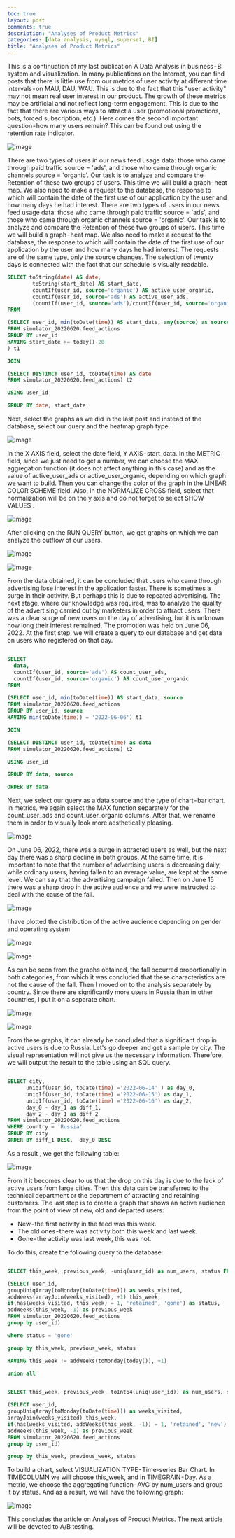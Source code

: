 ```yaml
---
toc: true
layout: post
comments: true
description: "Analyses of Product Metrics"
categories: [data analysis, mysql, superset, BI]
title: "Analyses of Product Metrics"
---
```


This is a continuation of my last publication A Data Analysis in business - BI system and visualization.
In many publications on the Internet, you can find posts that there is little use from our metrics of user activity at different time intervals - on MAU, DAU, WAU. This is due to the fact that this "user activity" may not mean real user interest in our product. The growth of these metrics may be artificial and not reflect long-term engagement. This is due to the fact that there are various ways to attract a user (promotional promotions, bots, forced subscription, etc.). Here comes the second important question - how many users remain? This can be found out using the retention rate indicator.

![image](https://raw.githubusercontent.com/Zmey56/blog/master/_posts/images/Analyses_of_Product_Metrics/img_1.png)

There are two types of users in our news feed usage data: those who came through paid traffic source = 'ads', and those who came through organic channels source = 'organic'. Our task is to analyze and compare the Retention of these two groups of users.
This time we will build a graph - heat map. We also need to make a request to the database, the response to which will contain the date of the first use of our application by the user and how many days he had interest.
There are two types of users in our news feed usage data: those who came through paid traffic source = 'ads', and those who came through organic channels source = 'organic'. Our task is to analyze and compare the Retention of these two groups of users.
This time we will build a graph - heat map. We also need to make a request to the database, the response to which will contain the date of the first use of our application by the user and how many days he had interest. The requests are of the same type, only the source changes. The selection of twenty days is connected with the fact that our schedule is visually readable.

~~~~sql
SELECT toString(date) AS date, 
        toString(start_date) AS start_date,
        countIf(user_id, source='organic') AS active_user_organic,
        countIf(user_id, source='ads') AS active_user_ads,
        (countIf(user_id, source='ads')/countIf(user_id, source='organic')) AS rate  
FROM 

(SELECT user_id, min(toDate(time)) AS start_date, any(source) as source 
FROM simulator_20220620.feed_actions 
GROUP BY user_id
HAVING start_date >= today()-20
) t1

JOIN

(SELECT DISTINCT user_id, toDate(time) AS date
FROM simulator_20220620.feed_actions) t2

USING user_id 

GROUP BY date, start_date
~~~~

Next, select the graphs as we did in the last post and instead of the database, select our query and the heatmap graph type.

![image](https://raw.githubusercontent.com/Zmey56/blog/master/_posts/images/Analyses_of_Product_Metrics/img_2.png)

In the X AXIS field, select the date field, Y AXIS - start_data. In the METRIC field, since we just need to get a number, we can choose the MAX aggregation function (it does not affect anything in this case) and as the value of active_user_ads or active_user_organic, depending on which graph we want to build. Then you can change the color of the graph in the LINEAR COLOR SCHEME field. Also, in the NORMALIZE CROSS field, select that normalization will be on the y axis and do not forget to select SHOW VALUES .

![image](https://raw.githubusercontent.com/Zmey56/blog/master/_posts/images/Analyses_of_Product_Metrics/img_3.png)

After clicking on the RUN QUERY button, we get graphs on which we can analyze the outflow of our users.

![image](https://raw.githubusercontent.com/Zmey56/blog/master/_posts/images/Analyses_of_Product_Metrics/img_4.png)

![image](https://raw.githubusercontent.com/Zmey56/blog/master/_posts/images/Analyses_of_Product_Metrics/img_5.png)

From the data obtained, it can be concluded that users who came through advertising lose interest in the application faster. There is sometimes a surge in their activity. But perhaps this is due to repeated advertising.
The next stage, where our knowledge was required, was to analyze the quality of the advertising carried out by marketers in order to attract users. There was a clear surge of new users on the day of advertising, but it is unknown how long their interest remained. The promotion was held on June 06, 2022.
At the first step, we will create a query to our database and get data on users who registered on that day.

~~~~sql

SELECT 
  data, 
  countIf(user_id, source='ads') AS count_user_ads,  
  countIf(user_id, source='organic') AS count_user_organic 
FROM

(SELECT user_id, min(toDate(time)) AS start_data, source
FROM simulator_20220620.feed_actions
GROUP BY user_id, source
HAVING min(toDate(time)) = '2022-06-06') t1

JOIN 

(SELECT DISTINCT user_id, toDate(time) as data
FROM simulator_20220620.feed_actions) t2

USING user_id

GROUP BY data, source

ORDER BY data
~~~~

Next, we select our query as a data source and the type of chart - bar chart. In metrics, we again select the MAX function separately for the count_user_ads and count_user_organic columns. After that, we rename them in order to visually look more aesthetically pleasing.

![image](https://raw.githubusercontent.com/Zmey56/blog/master/_posts/images/Analyses_of_Product_Metrics/img_6.jpeg)

On June 06, 2022, there was a surge in attracted users as well, but the next day there was a sharp decline in both groups. At the same time, it is important to note that the number of advertising users is decreasing daily, while ordinary users, having fallen to an average value, are kept at the same level. We can say that the advertising campaign failed.
Then on June 15 there was a sharp drop in the active audience and we were instructed to deal with the cause of the fall.

![image](https://raw.githubusercontent.com/Zmey56/blog/master/_posts/images/Analyses_of_Product_Metrics/img_7.jpeg)

I have plotted the distribution of the active audience depending on gender and operating system

![image](https://raw.githubusercontent.com/Zmey56/blog/master/_posts/images/Analyses_of_Product_Metrics/img_8.jpeg)

![image](https://raw.githubusercontent.com/Zmey56/blog/master/_posts/images/Analyses_of_Product_Metrics/img_9.jpeg)

As can be seen from the graphs obtained, the fall occurred proportionally in both categories, from which it was concluded that these characteristics are not the cause of the fall.
Then I moved on to the analysis separately by country. Since there are significantly more users in Russia than in other countries, I put it on a separate chart.

![image](https://raw.githubusercontent.com/Zmey56/blog/master/_posts/images/Analyses_of_Product_Metrics/img_10.jpeg)

![image](https://raw.githubusercontent.com/Zmey56/blog/master/_posts/images/Analyses_of_Product_Metrics/img_11.jpeg)

From these graphs, it can already be concluded that a significant drop in active users is due to Russia.
Let's go deeper and get a sample by city. The visual representation will not give us the necessary information. Therefore, we will output the result to the table using an SQL query.

~~~~sql

SELECT city, 
      uniqIf(user_id, toDate(time) ='2022-06-14' ) as day_0,
      uniqIf(user_id, toDate(time) ='2022-06-15') as day_1,
      uniqIf(user_id, toDate(time) ='2022-06-16') as day_2,
      day_0 - day_1 as diff_1,
      day_2 - day_1 as diff_2
FROM simulator_20220620.feed_actions 
WHERE country = 'Russia'
GROUP BY city
ORDER BY diff_1 DESC,  day_0 DESC 
~~~~

As a result , we get the following table:

![image](https://raw.githubusercontent.com/Zmey56/blog/master/_posts/images/Analyses_of_Product_Metrics/img_12.png)

From it it becomes clear to us that the drop on this day is due to the lack of active users from large cities. Then this data can be transferred to the technical department or the department of attracting and retaining customers.
The last step is to create a graph that shows an active audience from the point of view of new, old and departed users:

* New - the first activity in the feed was this week.
* The old ones - there was activity both this week and last week.
* Gone - the activity was last week, this was not.

To do this, create the following query to the database:

~~~~sql

SELECT this_week, previous_week, -uniq(user_id) as num_users, status FROM

(SELECT user_id, 
groupUniqArray(toMonday(toDate(time))) as weeks_visited, 
addWeeks(arrayJoin(weeks_visited), +1) this_week, 
if(has(weeks_visited, this_week) = 1, 'retained', 'gone') as status, 
addWeeks(this_week, -1) as previous_week
FROM simulator_20220620.feed_actions
group by user_id)

where status = 'gone'

group by this_week, previous_week, status

HAVING this_week != addWeeks(toMonday(today()), +1)

union all


SELECT this_week, previous_week, toInt64(uniq(user_id)) as num_users, status FROM

(SELECT user_id, 
groupUniqArray(toMonday(toDate(time))) as weeks_visited, 
arrayJoin(weeks_visited) this_week, 
if(has(weeks_visited, addWeeks(this_week, -1)) = 1, 'retained', 'new') as status, 
addWeeks(this_week, -1) as previous_week
FROM simulator_20220620.feed_actions
group by user_id)

group by this_week, previous_week, status
~~~~

To build a chart, select VISUALIZATION TYPE - Time-series Bar Chart. In TIMECOLUMN we will choose this_week, and in TIMEGRAIN - Day. As a metric, we choose the aggregating function - AVG by num_users and group it by status. And as a result, we will have the following graph:

![image](https://raw.githubusercontent.com/Zmey56/blog/master/_posts/images/Analyses_of_Product_Metrics/img_13.png)

This concludes the article on Analyses of Product Metrics. The next article will be devoted to A/B testing.

